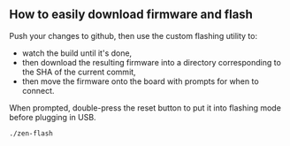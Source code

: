 ## How to easily download firmware and flash

Push your changes to github, then use the custom flashing utility to:
- watch the build until it's done, 
- then download the resulting firmware into a directory corresponding to the SHA of the current commit,
- then move the firmware onto the board with prompts for when to connect.

When prompted, double-press the reset button to put it into flashing mode before plugging in USB.

```fish
./zen-flash
```

